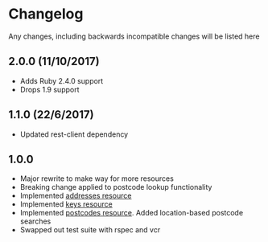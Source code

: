 # Changelog

Any changes, including backwards incompatible changes will be listed here

## 2.0.0 (11/10/2017)

- Adds Ruby 2.4.0 support
- Drops 1.9 support

## 1.1.0 (22/6/2017)

- Updated rest-client dependency

## 1.0.0 
- Major rewrite to make way for more resources
- Breaking change applied to postcode lookup functionality
- Implemented [addresses resource](https://ideal-postcodes.co.uk/documentation/addresses)
- Implemented [keys resource](https://ideal-postcodes.co.uk/documentation/keys)
- Implemented [postcodes resource](https://ideal-postcodes.co.uk/documentation/postcodes). Added location-based postcode searches
- Swapped out test suite with rspec and vcr
